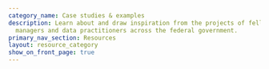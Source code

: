 ```yaml
---
category_name: Case studies & examples
description: Learn about and draw inspiration from the projects of fellow data
  managers and data practitioners across the federal government.
primary_nav_section: Resources
layout: resource_category
show_on_front_page: true
---
```

